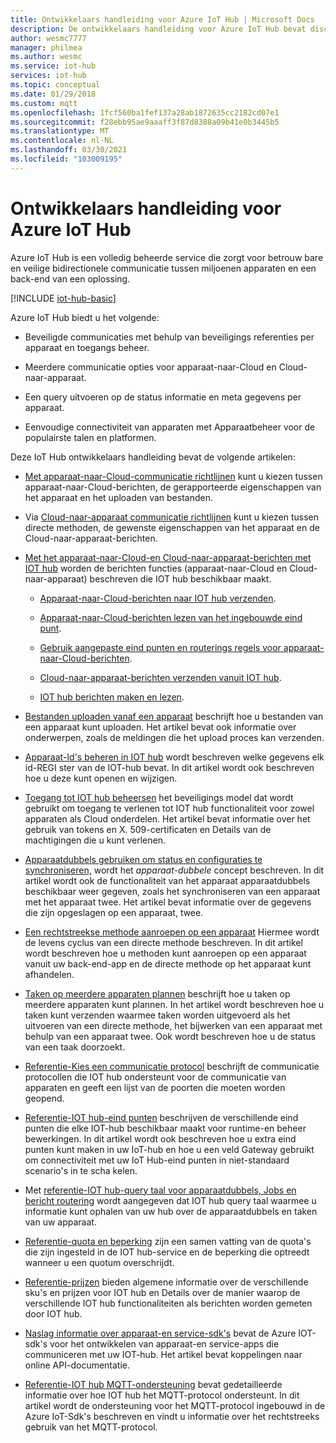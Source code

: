 ```yaml
---
title: Ontwikkelaars handleiding voor Azure IoT Hub | Microsoft Docs
description: De ontwikkelaars handleiding voor Azure IoT Hub bevat discussies over eind punten, beveiliging, het identiteits register, Apparaatbeheer, directe methoden, apparaatdubbels, uploads van bestanden, taken, de IoT Hub query taal en berichten.
author: wesmc7777
manager: philmea
ms.author: wesmc
ms.service: iot-hub
services: iot-hub
ms.topic: conceptual
ms.date: 01/29/2018
ms.custom: mqtt
ms.openlocfilehash: 1fcf560ba1fef137a28ab1872635cc2182cd07e1
ms.sourcegitcommit: f28ebb95ae9aaaff3f87d8388a09b41e0b3445b5
ms.translationtype: MT
ms.contentlocale: nl-NL
ms.lasthandoff: 03/30/2021
ms.locfileid: "103009195"
---
```

# <a name="azure-iot-hub-developer-guide"></a>Ontwikkelaars handleiding voor Azure IoT Hub

Azure IoT Hub is een volledig beheerde service die zorgt voor betrouw bare en veilige bidirectionele communicatie tussen miljoenen apparaten en een back-end van een oplossing.

[!INCLUDE [iot-hub-basic](../../includes/iot-hub-basic-partial.md)]

Azure IoT Hub biedt u het volgende:

* Beveiligde communicaties met behulp van beveiligings referenties per apparaat en toegangs beheer.

* Meerdere communicatie opties voor apparaat-naar-Cloud en Cloud-naar-apparaat.

* Een query uitvoeren op de status informatie en meta gegevens per apparaat.

* Eenvoudige connectiviteit van apparaten met Apparaatbeheer voor de populairste talen en platformen.

Deze IoT Hub ontwikkelaars handleiding bevat de volgende artikelen:

* [Met apparaat-naar-Cloud-communicatie richtlijnen](iot-hub-devguide-d2c-guidance.md) kunt u kiezen tussen apparaat-naar-Cloud-berichten, de gerapporteerde eigenschappen van het apparaat en het uploaden van bestanden.

* Via [Cloud-naar-apparaat communicatie richtlijnen](iot-hub-devguide-c2d-guidance.md) kunt u kiezen tussen directe methoden, de gewenste eigenschappen van het apparaat en de Cloud-naar-apparaat-berichten.

* [Met het apparaat-naar-Cloud-en Cloud-naar-apparaat-berichten met IOT hub](iot-hub-devguide-messaging.md) worden de berichten functies (apparaat-naar-Cloud en Cloud-naar-apparaat) beschreven die IOT hub beschikbaar maakt.

  * [Apparaat-naar-Cloud-berichten naar IOT hub verzenden](iot-hub-devguide-messages-d2c.md).

  * [Apparaat-naar-Cloud-berichten lezen van het ingebouwde eind punt](iot-hub-devguide-messages-read-builtin.md).

  * [Gebruik aangepaste eind punten en routerings regels voor apparaat-naar-Cloud-berichten](iot-hub-devguide-messages-read-custom.md).

  * [Cloud-naar-apparaat-berichten verzenden vanuit IOT hub](iot-hub-devguide-messages-c2d.md).

  * [IOT hub berichten maken en lezen](iot-hub-devguide-messages-construct.md).

* [Bestanden uploaden vanaf een apparaat](iot-hub-devguide-file-upload.md) beschrijft hoe u bestanden van een apparaat kunt uploaden. Het artikel bevat ook informatie over onderwerpen, zoals de meldingen die het upload proces kan verzenden.

* [Apparaat-Id's beheren in IOT hub](iot-hub-devguide-identity-registry.md) wordt beschreven welke gegevens elk id-REGI ster van de IOT-hub bevat. In dit artikel wordt ook beschreven hoe u deze kunt openen en wijzigen.

* [Toegang tot IOT hub beheersen](iot-hub-devguide-security.md) het beveiligings model dat wordt gebruikt om toegang te verlenen tot IOT hub functionaliteit voor zowel apparaten als Cloud onderdelen. Het artikel bevat informatie over het gebruik van tokens en X. 509-certificaten en Details van de machtigingen die u kunt verlenen.

* [Apparaatdubbels gebruiken om status en configuraties te synchroniseren,](iot-hub-devguide-device-twins.md) wordt het *apparaat-dubbele* concept beschreven. In dit artikel wordt ook de functionaliteit van het apparaat apparaatdubbels beschikbaar weer gegeven, zoals het synchroniseren van een apparaat met het apparaat twee. Het artikel bevat informatie over de gegevens die zijn opgeslagen op een apparaat, twee.

* [Een rechtstreekse methode aanroepen op een apparaat](iot-hub-devguide-direct-methods.md) Hiermee wordt de levens cyclus van een directe methode beschreven. In dit artikel wordt beschreven hoe u methoden kunt aanroepen op een apparaat vanuit uw back-end-app en de directe methode op het apparaat kunt afhandelen.

* [Taken op meerdere apparaten plannen](iot-hub-devguide-jobs.md) beschrijft hoe u taken op meerdere apparaten kunt plannen. In het artikel wordt beschreven hoe u taken kunt verzenden waarmee taken worden uitgevoerd als het uitvoeren van een directe methode, het bijwerken van een apparaat met behulp van een apparaat twee. Ook wordt beschreven hoe u de status van een taak doorzoekt.

* [Referentie-Kies een communicatie protocol](iot-hub-devguide-protocols.md) beschrijft de communicatie protocollen die IOT hub ondersteunt voor de communicatie van apparaten en geeft een lijst van de poorten die moeten worden geopend.

* [Referentie-IOT hub-eind punten](iot-hub-devguide-endpoints.md) beschrijven de verschillende eind punten die elke IOT-hub beschikbaar maakt voor runtime-en beheer bewerkingen. In dit artikel wordt ook beschreven hoe u extra eind punten kunt maken in uw IoT-hub en hoe u een veld Gateway gebruikt om connectiviteit met uw IoT Hub-eind punten in niet-standaard scenario's in te scha kelen.

* Met [referentie-IOT hub-query taal voor apparaatdubbels, Jobs en bericht routering](iot-hub-devguide-query-language.md) wordt aangegeven dat IOT hub query taal waarmee u informatie kunt ophalen van uw hub over de apparaatdubbels en taken van uw apparaat.

* [Referentie-quota en beperking](iot-hub-devguide-quotas-throttling.md) zijn een samen vatting van de quota's die zijn ingesteld in de IOT hub-service en de beperking die optreedt wanneer u een quotum overschrijdt.

* [Referentie-prijzen](iot-hub-devguide-pricing.md) bieden algemene informatie over de verschillende sku's en prijzen voor IOT hub en Details over de manier waarop de verschillende IOT hub functionaliteiten als berichten worden gemeten door IOT hub.

* [Naslag informatie over apparaat-en service-sdk's](iot-hub-devguide-sdks.md) bevat de Azure IOT-sdk's voor het ontwikkelen van apparaat-en service-apps die communiceren met uw IOT-hub. Het artikel bevat koppelingen naar online API-documentatie.

* [Referentie-IOT hub MQTT-ondersteuning](iot-hub-mqtt-support.md) bevat gedetailleerde informatie over hoe IOT hub het MQTT-protocol ondersteunt. In dit artikel wordt de ondersteuning voor het MQTT-protocol ingebouwd in de Azure IoT-Sdk's beschreven en vindt u informatie over het rechtstreeks gebruik van het MQTT-protocol.
